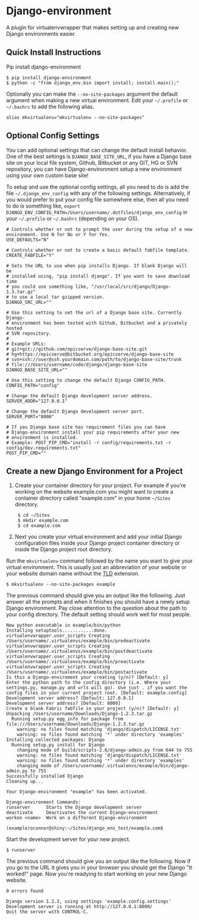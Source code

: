 # Django-environment

A plugin for virtualenvwrapper that makes setting up and creating new Django environments easier.

## Quick Install Instructions

Pip install django-environment

    $ pip install django-environment
    $ python -c "from django_env.bin import install; install.main();"

Optionally you can make the `--no-site-packages` argument the default argument when making a new virtual environment. Edit your `~/.profile` or `~/.bashrc` to add the following alias.

    alias mkvirtualenv="mkvirtualenv --no-site-packages"

## Optional Config Settings

You can add optional settings that can change the default install behavior. One of the best settings is `DJANGO_BASE_SITE_URL`, if you have a Django base site on your local file system, Github, Bitbucket or any GIT, HG or SVN repository, you can have Django-environment setup a new environment using your own custom base site!

To setup and use the optional config settings, all you need to do is add the file `~/.django_env_config` with any of the following settings. Alternatively, if you would prefer to put your config file somewhere else, then all you need to do is something like, `export DJANGO_ENV_CONFIG_PATH=/Users/username/.dotfiles/django_env_config` in your `~/.profile` or `~/.bashrc` (depending on your OS).

    # Controls whether or not to prompt the user during the setup of a new environment. Use N for No or Y for Yes.
    USE_DEFAULTS="N"

    # Controls whether or not to create a basic default fabfile template.
    CREATE_FABFILE="Y"

    # Sets the URL to use when pip installs Django. If blank Django will be
    # installed using, "pip install django". If you want to save download time
    # you could use something like, "/usr/local/src/django/Django-1.3.tar.gz"
    # to use a local tar gzipped version.
    DJANGO_SRC_URL=""

    # Use this setting to set the url of a Django base site. Currently Django-
    # environment has been tested with Github, Bitbucket and a privately hosted
    # SVN repository.
    #
    # Example URLs:
    # git+git://github.com/epicserve/django-base-site.git
    # hg+https://epicserve@bitbucket.org/epicserve/django-base-site
    # svn+ssh://user@ssh.yourdomain.com/path/to/django-base-site/trunk
    # file:///Users/username/code/django/django-base-site
    DJANGO_BASE_SITE_URL=""

    # Use this setting to change the default Django CONFIG_PATH.
    CONFIG_PATH="config"

    # Change the default Django development server address.
    SERVER_ADDR="127.0.0.1"

    # Change the default Django development server port.
    SERVER_PORT="8000"

    # If you Django base site has requirement files you can have
    # Django-environment install your pip requirements after your new
    # environment is installed.
    # Example: POST_PIP_CMD="install -r config/requirements.txt -r config/dev-requirements.txt"
    POST_PIP_CMD=""


## Create a new Django Environment for a Project

1. Create your container directory for your project. For example if you're working on the website example.com you might want to create a container directory called "example.com" in your home `~/Sites` directory.

        $ cd ~/Sites
        $ mkdir example.com
        $ cd example.com

2. Next you create your virtual environment and add your initial Django configuration files inside your Django project container directory or inside the Django project root directory.

Run the `mkvirtualenv` command followed by the name you want to give your virtual environment. This is usually just an abbreviation of your website or your website domain name without the [TLD](http://en.wikipedia.org/wiki/Top-level_domain) extension.

    $ mkvirtualenv --no-site-packages example

The previous command should give you an output like the following. Just answer all the prompts and when it finishes you should have a newly setup Django environment. Pay close attention to the question about the path to your config directory. The default setting should work well for most people.

    New python executable in example/bin/python
    Installing setuptools............done.
    virtualenvwrapper.user_scripts Creating /Users/username/.virtualenvs/example/bin/predeactivate
    virtualenvwrapper.user_scripts Creating /Users/username/.virtualenvs/example/bin/postdeactivate
    virtualenvwrapper.user_scripts Creating /Users/username/.virtualenvs/example/bin/preactivate
    virtualenvwrapper.user_scripts Creating /Users/username/.virtualenvs/example/bin/postactivate
    Is this a Django-enviroment your creating (y/n)? [Default: y]
    Enter the python path to the config directory (i.e. Where your settings.py, manage.py and urls will go). Use just . if you want the config files in your current project root. [Default: example.config]
    Development server address? [Default: 127.0.0.1]
    Development server address? [Default: 8000]
    Create a blank Fabric fabfile in your project (y/n)? [Default: y]
    Unpacking /Users/username/Downloads/Django-1.2.3.tar.gz
      Running setup.py egg_info for package from file:///Users/username/Downloads/Django-1.2.3.tar.gz
        warning: no files found matching 'django/dispatch/LICENSE.txt'
        warning: no files found matching '*' under directory 'examples'
    Installing collected packages: Django
      Running setup.py install for Django
        changing mode of build/scripts-2.6/django-admin.py from 644 to 755
        warning: no files found matching 'django/dispatch/LICENSE.txt'
        warning: no files found matching '*' under directory 'examples'
        changing mode of /Users/username/.virtualenvs/example/bin/django-admin.py to 755
    Successfully installed Django
    Cleaning up...

    Your Django-environment "example" has been activated.

    Django-environment Commands:
    runserver      Starts the Django development server
    deactivate     Deactivates the current Django-environment
    workon <name>  Work on a different Django-environment

    (example)oconnor@shiny:~/Sites/django_env_test/example.com$

Start the development server for your new project.

	$ runserver

The previous command should give you an output like the following. Now if you go to the URL it gives you in your browser you should get the Django "It worked!" page. Now you're readying to start working on your new Django website.

    0 errors found

    Django version 1.2.3, using settings 'example.config.settings'
    Development server is running at http://127.0.0.1:8000/
    Quit the server with CONTROL-C.
